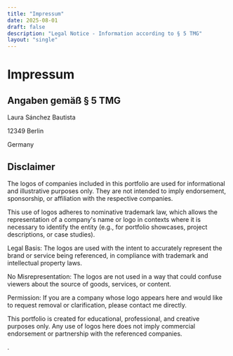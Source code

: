 ```yaml
---
title: "Impressum"
date: 2025-08-01
draft: false
description: "Legal Notice - Information according to § 5 TMG"
layout: "single"
---
```


# Impressum

## Angaben gemäß § 5 TMG

Laura Sánchez Bautista

12349 Berlin

Germany


## Disclaimer


The logos of companies included in this portfolio are used for informational and illustrative purposes only. They are not intended to imply endorsement, sponsorship, or affiliation with the respective companies.

This use of logos adheres to nominative trademark law, which allows the representation of a company's name or logo in contexts where it is necessary to identify the entity (e.g., for portfolio showcases, project descriptions, or case studies).

Legal Basis: The logos are used with the intent to accurately represent the brand or service being referenced, in compliance with trademark and intellectual property laws.

No Misrepresentation: The logos are not used in a way that could confuse viewers about the source of goods, services, or content.

Permission: If you are a company whose logo appears here and would like to request removal or clarification, please contact me directly.

This portfolio is created for educational, professional, and creative purposes only. Any use of logos here does not imply commercial endorsement or partnership with the referenced companies.


.

